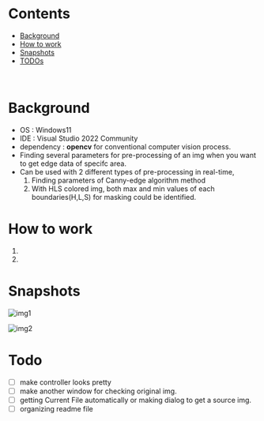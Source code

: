 # Contents
- [Background](#background)
- [How to work](#how-to-work)
- [Snapshots](#snapshots)
- [TODOs](#todos)

<br>


# Background
- OS : Windows11
- IDE : Visual Studio 2022 Community
- dependency : **opencv** for conventional computer vision process.
- Finding several parameters for pre-processing of an img when you want to get edge data of specifc area.
- Can be used with 2 different types of pre-processing in real-time,
    1) Finding parameters of Canny-edge algorithm method
    2) With HLS colored img, both max and min values of each boundaries(H,L,S) for masking could be identified. 

# How to work
1. 
2. 
 


# Snapshots

![img1](#)

![img2](#)



# Todo
- [ ] make controller looks pretty
- [ ] make another window for checking original img.
- [ ] getting Current File automatically or making dialog to get a source img.
- [ ] organizing readme file
